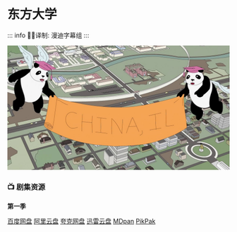 # 东方大学

::: info
✍🏻译制: 漫迪字幕组
:::

![China,_IL.jpg](China_IL.jpg)

### 📺 剧集资源

**第一季**

[百度网盘](https://pan.baidu.com/s/1YebQ17vIhz8eImnNhHv_CQ?pwd=r85z)  [阿里云盘](https://www.alipan.com/s/nVyYea1hE4J)  [夸克网盘](https://pan.quark.cn/s/4a9397484f9d)  [迅雷云盘](https://pan.xunlei.com/s/VNnh8VJFmkP7O8i9z1ArAQ4iA1?pwd=9v5y#)  [MDpan](https://pan.mdsub.top/zh-CN/%E4%B8%9C%E6%96%B9%E5%A4%A7%E5%AD%A6/S1/)  [PikPak](https://mypikpak.com/s/VNmWbAm5AE176gIOFI8CzSXZo1)